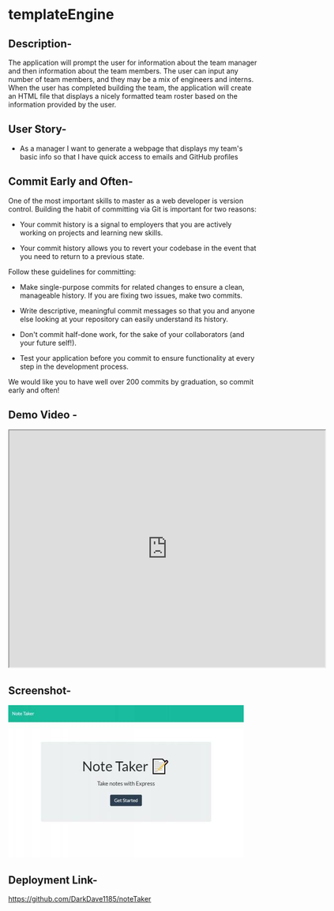 # templateEngine

## Description-
The application will prompt the user for information about the team manager and then information about the team members. The user can input any number of team members, and they may be a mix of engineers and interns. When the user has completed building the team, the application will create an HTML file that displays a nicely formatted team roster based on the information provided by the user.

## User Story-
* As a manager I want to generate a webpage that displays my team's basic info so that I have quick access to emails and GitHub profiles

## Commit Early and Often-

One of the most important skills to master as a web developer is version control. Building the habit of committing via Git is important for two reasons:

* Your commit history is a signal to employers that you are actively working on projects and learning new skills.

* Your commit history allows you to revert your codebase in the event that you need to return to a previous state.

Follow these guidelines for committing:

* Make single-purpose commits for related changes to ensure a clean, manageable history. If you are fixing two issues, make two commits.

* Write descriptive, meaningful commit messages so that you and anyone else looking at your repository can easily understand its history.

* Don't commit half-done work, for the sake of your collaborators (and your future self!).

* Test your application before you commit to ensure functionality at every step in the development process.

We would like you to have well over 200 commits by graduation, so commit early and often!
## Demo Video -
<iframe src="https://drive.google.com/file/d/1wj9DbzDo8vMGg-av_WX46kb_NVJv2CBt/preview" width="640" height="480"></iframe>

## Screenshot- 
![alt text](https://github.com/DarkDave1185/noteTaker/blob/master/noteTaker_screen.JPG "indexScreen")
## Deployment Link- 
https://github.com/DarkDave1185/noteTaker
